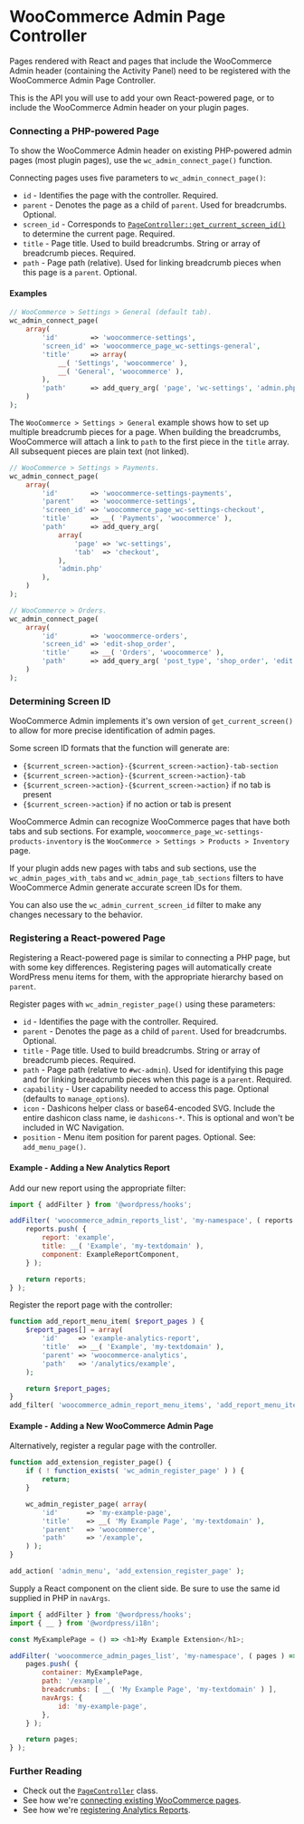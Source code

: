 # WooCommerce Admin Page Controller

Pages rendered with React and pages that include the WooCommerce Admin header (containing the Activity Panel) need to be registered with the WooCommerce Admin Page Controller.

This is the API you will use to add your own React-powered page, or to include the WooCommerce Admin header on your plugin pages.

### Connecting a PHP-powered Page

To show the WooCommerce Admin header on existing PHP-powered admin pages (most plugin pages), use the `wc_admin_connect_page()` function.

Connecting pages uses five parameters to `wc_admin_connect_page()`:

-   `id` - Identifies the page with the controller. Required.
-   `parent` - Denotes the page as a child of `parent`. Used for breadcrumbs. Optional.
-   `screen_id` - Corresponds to [`PageController::get_current_screen_id()`](../includes/page-controller/class-wc-admin-page-controller.php#L219) to determine the current page. Required.
-   `title` - Page title. Used to build breadcrumbs. String or array of breadcrumb pieces. Required.
-   `path` - Page path (relative). Used for linking breadcrumb pieces when this page is a `parent`. Optional.

#### Examples

```php
// WooCommerce > Settings > General (default tab).
wc_admin_connect_page(
	array(
		'id'        => 'woocommerce-settings',
		'screen_id' => 'woocommerce_page_wc-settings-general',
		'title'     => array(
			__( 'Settings', 'woocommerce' ),
			__( 'General', 'woocommerce' ),
		),
		'path'      => add_query_arg( 'page', 'wc-settings', 'admin.php' ),
	)
);
```

The `WooCommerce > Settings > General` example shows how to set up multiple breadcrumb pieces for a page. When building the breadcrumbs, WooCommerce will attach a link to `path` to the first piece in the `title` array. All subsequent pieces are plain text (not linked).

```php
// WooCommerce > Settings > Payments.
wc_admin_connect_page(
	array(
		'id'        => 'woocommerce-settings-payments',
		'parent'    => 'woocommerce-settings',
		'screen_id' => 'woocommerce_page_wc-settings-checkout',
		'title'     => __( 'Payments', 'woocommerce' ),
		'path'      => add_query_arg(
			array(
				'page' => 'wc-settings',
				'tab'  => 'checkout',
			),
			'admin.php'
		),
	)
);

// WooCommerce > Orders.
wc_admin_connect_page(
	array(
		'id'        => 'woocommerce-orders',
		'screen_id' => 'edit-shop_order',
		'title'     => __( 'Orders', 'woocommerce' ),
		'path'      => add_query_arg( 'post_type', 'shop_order', 'edit.php' ),
	)
);
```

### Determining Screen ID

WooCommerce Admin implements it's own version of `get_current_screen()` to allow for more precise identification of admin pages.

Some screen ID formats that the function will generate are:

-   `{$current_screen->action}-{$current_screen->action}-tab-section`
-   `{$current_screen->action}-{$current_screen->action}-tab`
-   `{$current_screen->action}-{$current_screen->action}` if no tab is present
-   `{$current_screen->action}` if no action or tab is present

WooCommerce Admin can recognize WooCommerce pages that have both tabs and sub sections. For example, `woocommerce_page_wc-settings-products-inventory` is the `WooCommerce > Settings > Products > Inventory` page.

If your plugin adds new pages with tabs and sub sections, use the `wc_admin_pages_with_tabs` and `wc_admin_page_tab_sections` filters to have WooCommerce Admin generate accurate screen IDs for them.

You can also use the `wc_admin_current_screen_id` filter to make any changes necessary to the behavior.

### Registering a React-powered Page

Registering a React-powered page is similar to connecting a PHP page, but with some key differences. Registering pages will automatically create WordPress menu items for them, with the appropriate hierarchy based on `parent`.

Register pages with `wc_admin_register_page()` using these parameters:

-   `id` - Identifies the page with the controller. Required.
-   `parent` - Denotes the page as a child of `parent`. Used for breadcrumbs. Optional.
-   `title` - Page title. Used to build breadcrumbs. String or array of breadcrumb pieces. Required.
-   `path` - Page path (relative to `#wc-admin`). Used for identifying this page and for linking breadcrumb pieces when this page is a `parent`. Required.
-   `capability` - User capability needed to access this page. Optional (defaults to `manage_options`).
-   `icon` - Dashicons helper class or base64-encoded SVG. Include the entire dashicon class name, ie `dashicons-*`. This is optional and won't be included in WC Navigation.
-   `position` - Menu item position for parent pages. Optional. See: `add_menu_page()`.

#### Example - Adding a New Analytics Report

Add our new report using the appropriate filter:

```javascript
import { addFilter } from '@wordpress/hooks';

addFilter( 'woocommerce_admin_reports_list', 'my-namespace', ( reports ) => {
	reports.push( {
		report: 'example',
		title: __( 'Example', 'my-textdomain' ),
		component: ExampleReportComponent,
	} );

	return reports;
} );
```

Register the report page with the controller:

```php
function add_report_menu_item( $report_pages ) {
	$report_pages[] = array(
		'id'     => 'example-analytics-report',
		'title'  => __( 'Example', 'my-textdomain' ),
		'parent' => 'woocommerce-analytics',
		'path'   => '/analytics/example',
	);

	return $report_pages;
}
add_filter( 'woocommerce_admin_report_menu_items', 'add_report_menu_item' );
```

#### Example - Adding a New WooCommerce Admin Page

Alternatively, register a regular page with the controller.

```php
function add_extension_register_page() {
    if ( ! function_exists( 'wc_admin_register_page' ) ) {
        return;
	}

    wc_admin_register_page( array(
		'id'       => 'my-example-page',
		'title'    => __( 'My Example Page', 'my-textdomain' ),
		'parent'   => 'woocommerce',
		'path'     => '/example',
	) );
}

add_action( 'admin_menu', 'add_extension_register_page' );
```

Supply a React component on the client side. Be sure to use the same id supplied in PHP in `navArgs`.

```javascript
import { addFilter } from '@wordpress/hooks';
import { __ } from '@wordpress/i18n';

const MyExamplePage = () => <h1>My Example Extension</h1>;

addFilter( 'woocommerce_admin_pages_list', 'my-namespace', ( pages ) => {
	pages.push( {
		container: MyExamplePage,
		path: '/example',
		breadcrumbs: [ __( 'My Example Page', 'my-textdomain' ) ],
		navArgs: {
			id: 'my-example-page',
		},
	} );

	return pages;
} );
```

### Further Reading

-   Check out the [`PageController`](../woocommerce/src/Admin/PageController.php) class.
-   See how we're [connecting existing WooCommerce pages](../woocommerce/includes/react-admin/page-controller-functions.php).
-   See how we're [registering Analytics Reports](../woocommerce/src/Internal/Admin/Analytics.php).
